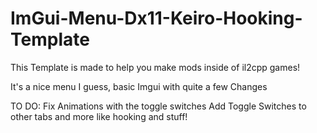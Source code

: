 # ImGui-Menu-Dx11-Keiro-Hooking-Template
This Template is made to help you make mods inside of il2cpp games!

It's a nice menu I guess, basic Imgui with quite a few Changes

TO DO:
Fix Animations with the toggle switches
Add Toggle Switches to other tabs
and more like hooking and stuff!
